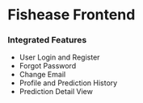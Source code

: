 # Fishease Frontend
### Integrated Features
- User Login and Register
- Forgot Password
- Change Email
- Profile and Prediction History
- Prediction Detail View